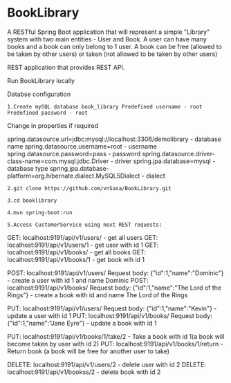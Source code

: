 # BookLibrary

A RESTful Spring Boot application that will represent a simple "Library" system with two main entities - User and Book. A user can have many books and a book can only belong to 1 user. A book can be free (allowed to be taken by other users) or taken (not allowed to be taken by other users)

REST application that provides REST API.

Run BookLibrary locally

Databse configuration

	1.Create mySQL database book_library Predefined username - root Predefined password - root
Change in properties if required

spring.datasource.url=jdbc:mysql://localhost:3306/demolibrary - database name spring.datasource.username=root - username spring.datasource.password=pass - password spring.datasource.driver-class-name=com.mysql.jdbc.Driver - driver spring.jpa.database=mysql - database type spring.jpa.database-platform=org.hibernate.dialect.MySQL5Dialect - dialect

	2.git clone https://github.com/vnSasa/BookLibrary.git

	3.cd booklibrary

	4.mvn spring-boot:run

	5.Access CustomerService using next REST requests:

GET: localhost:9191/api/v1/users/ - get all users
GET: localhost:9191/api/v1/users/1 - get user with id 1
GET: localhost:9191/api/v1/books/ - get all books
GET: localhost:9191/api/v1/books/1 - get book wih id 1

POST: localhost:9191/api/v1/users/ Request body: {"id":1,"name":"Dominic"} - create a user with id 1 and name Dominic
POST: localhost:9191/api/v1/books/ Request body: {"id":1,"name":"The Lord of the Rings"} - create a book with id and name The Lord of the Rings

PUT: localhost:9191/api/v1/users/ Request body: {"id":1,"name":"Kevin"} - update a user with id 1
PUT: localhost:9191/api/v1/books/ Request body: {"id":1,"name":"Jane Eyre"} - update a book with id 1

PUT: localhost:9191/api/v1/books/1/take/2 - Take a book with id 1(a book will become taken by user with id 2)
PUT: localhost:9191/api/v1/books/1/return - Return book (a book will be free for another user to take)

DELETE: localhost:9191/api/v1/users/2 - delete user with id 2
DELETE: localhost:9191/api/v1/bookss/2 - delete book with id 2
